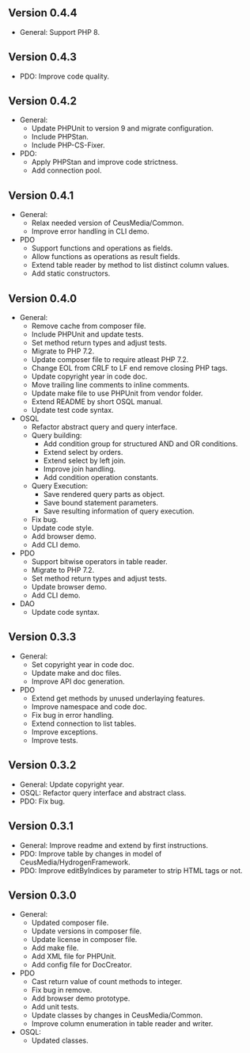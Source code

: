 ## Version 0.4.4
- General: Support PHP 8.

## Version 0.4.3
- PDO: Improve code quality.

## Version 0.4.2
- General:
	- Update PHPUnit to version 9 and migrate configuration.
	- Include PHPStan.
	- Include PHP-CS-Fixer.
- PDO:
	- Apply PHPStan and improve code strictness.
	- Add connection pool.

## Version 0.4.1
- General:
	- Relax needed version of CeusMedia/Common.
	- Improve error handling in CLI demo.
- PDO
	- Support functions and operations as fields.
	- Allow functions as operations as result fields.
	- Extend table reader by method to list distinct column values.
	- Add static constructors.

## Version 0.4.0
- General:
	- Remove cache from composer file.
	- Include PHPUnit and update tests.
	- Set method return types and adjust tests.
	- Migrate to PHP 7.2.
	- Update composer file to require atleast PHP 7.2.
	- Change EOL from CRLF to LF end remove closing PHP tags.
	- Update copyright year in code doc.
	- Move trailing line comments to inline comments.
	- Update make file to use PHPUnit from vendor folder.
	- Extend README by short OSQL manual.
	- Update test code syntax.
- OSQL
	- Refactor abstract query and query interface.
	- Query building:
		- Add condition group for structured AND and OR conditions.
		- Extend select by orders.
		- Extend select by left join.
		- Improve join handling.
		- Add condition operation constants.
	- Query Execution:
		- Save rendered query parts as object.
		- Save bound statement parameters.
		- Save resulting information of query execution.
	- Fix bug.
	- Update code style.
	- Add browser demo.
	- Add CLI demo.
- PDO
	- Support bitwise operators in table reader.
	- Migrate to PHP 7.2.
	- Set method return types and adjust tests.
	- Update  browser demo.
	- Add  CLI demo.
- DAO
	- Update code syntax.

## Version 0.3.3
- General:
	- Set copyright year in code doc.
	- Update make and doc files.
	- Improve API doc generation.
- PDO
	- Extend get methods by unused underlaying features.
	- Improve namespace and code doc.
	- Fix bug in error handling.
	- Extend connection to list tables.
	- Improve exceptions.
	- Improve tests.

## Version 0.3.2
- General: Update copyright year.
- OSQL: Refactor query interface and abstract class.
- PDO: Fix bug.

## Version 0.3.1
- General: Improve readme and extend by first instructions.
- PDO: Improve table by changes in model of CeusMedia/HydrogenFramework.
- PDO: Improve editByIndices by parameter to strip HTML tags or not.

## Version 0.3.0
- General:
	- Updated composer file.
	- Update versions in composer file.
	- Update license in composer file.
	- Add make file.
	- Add XML file for PHPUnit.
	- Add config file for DocCreator.
- PDO
	- Cast return value of count methods to integer.
	- Fix bug in remove.
	- Add browser demo prototype.
	- Add unit tests.
	- Update classes by changes in CeusMedia/Common.
	- Improve column enumeration in table reader and writer.
- OSQL:
	- Updated classes.
